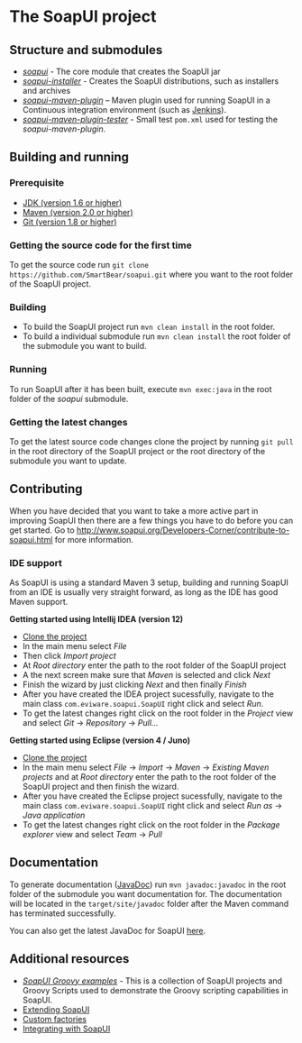 # The SoapUI project

## Structure and submodules

* *[soapui](soapui)* - The core module that creates the SoapUI jar
* *[soapui-installer](soapui-installer)* - Creates the SoapUI distributions, such as installers and archives
* *[soapui-maven-plugin](soapui-maven-plugin)* – Maven plugin used for running SoapUI in a Continuous integration environment (such as [Jenkins](http://jenkins-ci.org)).
* *[soapui-maven-plugin-tester](soapui-maven-plugin-tester)* - Small test `pom.xml` used for testing the *soapui-maven-plugin*.

## Building and running

### Prerequisite

* [JDK (version 1.6 or higher)](http://www.oracle.com/technetwork/java/javase/downloads/index.html)
* [Maven (version 2.0 or higher)](http://maven.apache.org/)
* [Git (version 1.8 or higher)](http://git-scm.com)

### Getting the source code for the first time

To get the source code run `git clone https://github.com/SmartBear/soapui.git` where you want to the root folder of the SoapUI project.

### Building

* To build the SoapUI project run `mvn clean install` in the root folder.
* To build a individual submodule run `mvn clean install` the root folder of the submodule you want to build.

### Running

To run SoapUI after it has been built, execute `mvn exec:java` in the root folder of the *soapui* submodule.

### Getting the latest changes

To get the latest source code changes clone the project by running `git pull` in the root directory of the SoapUI project or the root directory of the submodule you want to update.

## Contributing

When you have decided that you want to take a more active part in improving SoapUI then there are a few things you have to do before you can get started. Go to http://www.soapui.org/Developers-Corner/contribute-to-soapui.html for more information.

### IDE support

As SoapUI is using a standard Maven 3 setup, building and running SoapUI from an IDE is usually very straight forward, as long as the IDE has good Maven support.

**Getting started using Intellij IDEA (version 12)**

* [Clone the project](https://github.com/SmartBear/soapui/tree/SOAPUI-3838-Convert-to-maven3#getting-the-source-code-for-the-first-time)
* In the main menu select *File* 
* Then click *Import project* 
* At *Root directory* enter the path to the root folder of the SoapUI project
* A the next screen make sure that *Maven* is selected and click *Next*
* Finish the wizard by just clicking *Next* and then finally *Finish*
* After you have created the IDEA project sucessfully, navigate to the main class `com.eviware.soapui.SoapUI` right click and select *Run*. 
* To get the latest changes right click on the root folder in the *Project* view and select *Git* -> *Repository* -> *Pull...*

**Getting started using Eclipse (version 4 / Juno)**

* [Clone the project](https://github.com/SmartBear/soapui/tree/SOAPUI-3838-Convert-to-maven3#getting-the-source-code-for-the-first-time)
* In the main menu select *File* -> *Import* -> *Maven* -> *Existing Maven projects* and at *Root directory* enter the path to the root folder of the SoapUI project and then finish the wizard.
* After you have created the Eclipse project sucessfully, navigate to the main class `com.eviware.soapui.SoapUI` right click and select *Run as* -> *Java application*
* To get the latest changes right click on the root folder in the *Package explorer* view and select *Team* -> *Pull*

## Documentation
To generate documentation ([JavaDoc](http://www.oracle.com/technetwork/java/javase/documentation/index-jsp-135444.html)) run `mvn javadoc:javadoc` in the root folder of the submodule you want documentation for. The documentation will be located in the `target/site/javadoc` folder after the Maven command has terminated successfully. 

You can also get the latest JavaDoc for SoapUI [here](http://www.soapui.org/apidocs).


## Additional resources
* *[SoapUI Groovy examples](https://github.com/SmartBear/soapui-groovy-examples)* - This is a collection of SoapUI projects and Groovy Scripts used to demonstrate the Groovy scripting capabilities in SoapUI.
* [Extending SoapUI](http://www.soapui.org/Developers-Corner/extending-soapui.html)
* [Custom factories](http://www.soapui.org/Developers-Corner/custom-factories.html)
* [Integrating with SoapUI](http://www.soapui.org/Developers-Corner/integrating-with-soapui.html)
